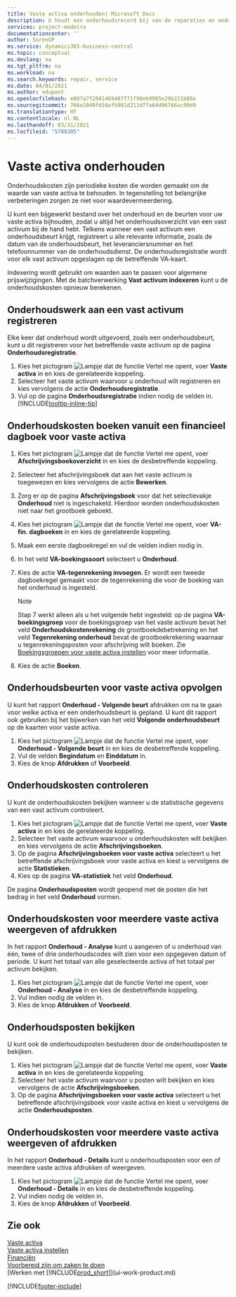```yaml
---
title: Vaste activa onderhouden| Microsoft Docs
description: U houdt een onderhoudsrecord bij van de reparaties en onderhoud aan een vast activum.
services: project-madeira
documentationcenter: ''
author: SorenGP
ms.service: dynamics365-business-central
ms.topic: conceptual
ms.devlang: na
ms.tgt_pltfrm: na
ms.workload: na
ms.search.keywords: repair, service
ms.date: 04/01/2021
ms.author: edupont
ms.openlocfilehash: e887a7f2041469487f71f98eb9985e29b221b86e
ms.sourcegitcommit: 766e2840fd16efb901d211d7fa64d96766ac99d9
ms.translationtype: HT
ms.contentlocale: nl-NL
ms.lasthandoff: 03/31/2021
ms.locfileid: "5788305"
---
```

# <a name="maintain-fixed-assets"></a>Vaste activa onderhouden
Onderhoudskosten zijn periodieke kosten die worden gemaakt om de waarde van vaste activa te behouden. In tegenstelling tot belangrijke verbeteringen zorgen ze niet voor waardevermeerdering.

U kunt een bijgewerkt bestand over het onderhoud en de beurten voor uw vaste activa bijhouden, zodat u altijd het onderhoudsoverzicht van een vast activum bij de hand hebt. Telkens wanneer een vast activum een onderhoudsbeurt krijgt, registreert u alle relevante informatie, zoals de datum van de onderhoudsbeurt, het leveranciersnummer en het telefoonnummer van de onderhoudsdienst. De onderhoudsregistratie wordt voor elk vast activum opgeslagen op de betreffende VA-kaart.

Indexering wordt gebruikt om waarden aan te passen voor algemene prijswijzigingen. Met de batchverwerking **Vast activum indexeren** kunt u de onderhoudskosten opnieuw berekenen.

## <a name="to-record-maintenance-work-on-a-fixed-asset"></a>Onderhoudswerk aan een vast activum registreren
Elke keer dat onderhoud wordt uitgevoerd, zoals een onderhoudsbeurt, kunt u dit registreren voor het betreffende vaste activum op de pagina **Onderhoudsregistratie**.  

1. Kies het pictogram ![Lampje dat de functie Vertel me opent](media/ui-search/search_small.png "Vertel me wat u wilt doen"), voer **Vaste activa** in en kies de gerelateerde koppeling.  
2. Selecteer het vaste activum waarvoor u onderhoud wilt registreren en kies vervolgens de actie **Onderhoudsregistratie**.
3. Vul op de pagina **Onderhoudsregistratie** indien nodig de velden in. [!INCLUDE[tooltip-inline-tip](includes/tooltip-inline-tip_md.md)]  

## <a name="to-post-maintenance-costs-from-a-fixed-asset-gl-journal"></a>Onderhoudskosten boeken vanuit een financieel dagboek voor vaste activa
1. Kies het pictogram ![Lampje dat de functie Vertel me opent](media/ui-search/search_small.png "Vertel me wat u wilt doen"), voer **Afschrijvingsboekoverzicht** in en kies de desbetreffende koppeling.  
2. Selecteer het afschrijvingsboek dat aan het vaste activum is toegewezen en kies vervolgens de actie **Bewerken**.
3. Zorg er op de pagina **Afschrijvingsboek** voor dat het selectievakje **Onderhoud** niet is ingeschakeld. Hierdoor worden onderhoudskosten niet naar het grootboek geboekt.
4. Kies het pictogram ![Lampje dat de functie Vertel me opent](media/ui-search/search_small.png "Vertel me wat u wilt doen"), voer **VA-fin. dagboeken** in en kies de gerelateerde koppeling.  
5. Maak een eerste dagboekregel en vul de velden indien nodig in.
6. In het veld **VA-boekingssoort** selecteert u **Onderhoud**.
7. Kies de actie **VA-tegenrekening invoegen**. Er wordt een tweede dagboekregel gemaakt voor de tegenrekening die voor de boeking van het onderhoud is ingesteld.

    > [!NOTE]  
    >   Stap 7 werkt alleen als u het volgende hebt ingesteld: op de pagina **VA-boekingsgroep** voor de boekingsgroep van het vaste activum bevat het veld **Onderhoudskostenrekening** de grootboekdebetrekening en het veld **Tegenrekening onderhoud** bevat de grootboekrekening waarnaar u tegenrekeningsposten voor afschrijving wilt boeken. Zie [Boekingsgroepen voor vaste activa instellen](fa-how-setup-general.md#to-set-up-fixed-asset-posting-groups) voor meer informatie.
8. Kies de actie **Boeken**.

## <a name="to-follow-up-on-fixed-assets-service-visits"></a>Onderhoudsbeurten voor vaste activa opvolgen
U kunt het rapport **Onderhoud - Volgende beurt** afdrukken om na te gaan voor welke activa er een onderhoudsbeurt is gepland. U kunt dit rapport ook gebruiken bij het bijwerken van het veld **Volgende onderhoudsbeurt** op de kaarten voor vaste activa.  

1. Kies het pictogram ![Lampje dat de functie Vertel me opent](media/ui-search/search_small.png "Vertel me wat u wilt doen"), voer **Onderhoud - Volgende beurt** in en kies de desbetreffende koppeling.  
2. Vul de velden **Begindatum** en **Einddatum** in.  
3. Kies de knop **Afdrukken** of **Voorbeeld**.

## <a name="to-monitor-maintenance-costs"></a>Onderhoudskosten controleren
U kunt de onderhoudskosten bekijken wanneer u de statistische gegevens van een vast activum controleert.  

1. Kies het pictogram ![Lampje dat de functie Vertel me opent](media/ui-search/search_small.png "Vertel me wat u wilt doen"), voer **Vaste activa** in en kies de gerelateerde koppeling.
2. Selecteer het vaste activum waarvoor u onderhoudskosten wilt bekijken en kies vervolgens de actie **Afschrijvingsboeken**.
3. Op de pagina **Afschrijvingsboeken voor vaste activa** selecteert u het betreffende afschrijvingsboek voor vaste activa en kiest u vervolgens de actie **Statistieken**.
4. Kies op de pagina **VA-statistiek** het veld **Onderhoud**.

De pagina **Onderhoudsposten** wordt geopend met de posten die het bedrag in het veld **Onderhoud** vormen.

## <a name="to-view-or-print-maintenance-costs-for-multiple-fixed-assets"></a>Onderhoudskosten voor meerdere vaste activa weergeven of afdrukken
In het rapport **Onderhoud - Analyse** kunt u aangeven of u onderhoud van één, twee of drie onderhoudscodes wilt zien voor een opgegeven datum of periode. U kunt het totaal van alle geselecteerde activa of het totaal per activum bekijken.

1. Kies het pictogram ![Lampje dat de functie Vertel me opent](media/ui-search/search_small.png "Vertel me wat u wilt doen"), voer **Onderhoud - Analyse** in en kies de desbetreffende koppeling.
2. Vul indien nodig de velden in.
3. Kies de knop **Afdrukken** of **Voorbeeld**.

## <a name="to-view-maintenance-ledger-entries"></a>Onderhoudsposten bekijken
U kunt ook de onderhoudsposten bestuderen door de onderhoudsposten te bekijken.  

1. Kies het pictogram ![Lampje dat de functie Vertel me opent](media/ui-search/search_small.png "Vertel me wat u wilt doen"), voer **Vaste activa** in en kies de gerelateerde koppeling.
2. Selecteer het vaste activum waarvoor u posten wilt bekijken en kies vervolgens de actie **Afschrijvingsboeken**.
3. Op de pagina **Afschrijvingsboeken voor vaste activa** selecteert u het betreffende afschrijvingsboek voor vaste activa en kiest u vervolgens de actie **Onderhoudsposten**.

## <a name="to-view-or-print-maintenance-ledger-entries-for-multiple-fixed-assets"></a>Onderhoudskosten voor meerdere vaste activa weergeven of afdrukken
In het rapport **Onderhoud - Details** kunt u onderhoudsposten voor een of meerdere vaste activa afdrukken of weergeven.  

1. Kies het pictogram ![Lampje dat de functie Vertel me opent](media/ui-search/search_small.png "Vertel me wat u wilt doen"), voer **Onderhoud - Details** in en kies de desbetreffende koppeling.
2. Vul indien nodig de velden in.
3. Kies de knop **Afdrukken** of **Voorbeeld**.

## <a name="see-also"></a>Zie ook
[Vaste activa](fa-manage.md)  
[Vaste activa instellen](fa-setup.md)  
[Financiën](finance.md)  
[Voorbereid zijn om zaken te doen](ui-get-ready-business.md)  
[Werken met [!INCLUDE[prod_short](includes/prod_short.md)]](ui-work-product.md)


[!INCLUDE[footer-include](includes/footer-banner.md)]